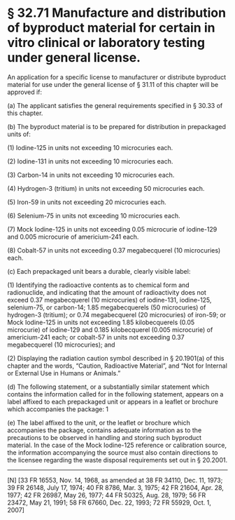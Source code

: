 # § 32.71   Manufacture and distribution of byproduct material for certain in vitro clinical or laboratory testing under general license.

An application for a specific license to manufacturer or distribute byproduct material for use under the general license of § 31.11 of this chapter will be approved if:


(a) The applicant satisfies the general requirements specified in § 30.33 of this chapter.


(b) The byproduct material is to be prepared for distribution in prepackaged units of:


(1) Iodine-125 in units not exceeding 10 microcuries each.


(2) Iodine-131 in units not exceeding 10 microcuries each.


(3) Carbon-14 in units not exceeding 10 microcuries each.


(4) Hydrogen-3 (tritium) in units not exceeding 50 microcuries each.


(5) Iron-59 in units not exceeding 20 microcuries each.


(6) Selenium-75 in units not exceeding 10 microcuries each.


(7) Mock Iodine-125 in units not exceeding 0.05 microcurie of iodine-129 and 0.005 microcurie of americium-241 each.


(8) Cobalt-57 in units not exceeding 0.37 megabecquerel (10 microcuries) each.


(c) Each prepackaged unit bears a durable, clearly visible label:


(1) Identifying the radioactive contents as to chemical form and radionuclide, and indicating that the amount of radioactivity does not exceed 0.37 megabecquerel (10 microcuries) of iodine-131, iodine-125, selenium-75, or carbon-14; 1.85 megabecquerels (50 microcuries) of hydrogen-3 (tritium); or 0.74 megabecquerel (20 microcuries) of iron-59; or Mock Iodine-125 in units not exceeding 1.85 kilobecquerels (0.05 microcurie) of iodine-129 and 0.185 kilobecquerel (0.005 microcurie) of americium-241 each; or cobalt-57 in units not exceeding 0.37 megabecquerel (10 microcuries); and


(2) Displaying the radiation caution symbol described in § 20.1901(a) of this chapter and the words, “Caution, Radioactive Material”, and “Not for Internal or External Use in Humans or Animals.”


(d) The following statement, or a substantially similar statement which contains the information called for in the following statement, appears on a label affixed to each prepackaged unit or appears in a leaflet or brochure which accompanies the package: 
1

(e) The label affixed to the unit, or the leaflet or brochure which accompanies the package, contains adequate information as to the precautions to be observed in handling and storing such byproduct material. In the case of the Mock Iodine-125 reference or calibration source, the information accompanying the source must also contain directions to the licensee regarding the waste disposal requirements set out in § 20.2001.



---

[N] [33 FR 16553, Nov. 14, 1968, as amended at 38 FR 34110, Dec. 11, 1973; 39 FR 26148, July 17, 1974; 40 FR 8786, Mar. 3, 1975; 42 FR 21604, Apr. 28, 1977; 42 FR 26987, May 26, 1977; 44 FR 50325, Aug. 28, 1979; 56 FR 23472, May 21, 1991; 58 FR 67660, Dec. 22, 1993; 72 FR 55929, Oct. 1, 2007]





